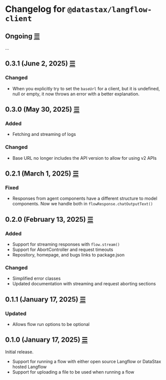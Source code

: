 # Changelog for `@datastax/langflow-client`

## Ongoing [☰](https://github.com/datastax/langflow-client-ts/compare/v0.3.1...main)

...

## 0.3.1 (June 2, 2025) [☰](https://github.com/datastax/langflow-client-ts/compare/v0.3.0...0.3.1)

### Changed

- When you explicitly try to set the `baseUrl` for a client, but it is undefined, null or empty, it now throws an error with a better explanation.

## 0.3.0 (May 30, 2025) [☰](https://github.com/datastax/langflow-client-ts/compare/v0.2.1...v0.3.0)

### Added

- Fetching and streaming of logs

### Changed

- Base URL no longer includes the API version to allow for using v2 APIs

## 0.2.1 (March 1, 2025) [☰](https://github.com/datastax/langflow-client-ts/compare/v0.2.0...v0.2.1)

### Fixed

- Responses from agent components have a different structure to model components. Now we handle both in `flowResponse.chatOutputText()`

## 0.2.0 (February 13, 2025) [☰](https://github.com/datastax/langflow-client-ts/compare/v0.1.1...v0.2.0)

### Added

- Support for streaming responses with `flow.stream()`
- Support for AbortController and request timeouts
- Repository, homepage, and bugs links to package.json

### Changed

- Simplified error classes
- Updated documentation with streaming and request aborting sections

## 0.1.1 (January 17, 2025) [☰](https://github.com/datastax/langflow-client-ts/compare/v0.1.0...v0.1.1)

### Updated

- Allows flow run options to be optional

## 0.1.0 (January 17, 2025) [☰](https://github.com/datastax/langflow-client-ts/commits/v.0.1.0)

Initial release.

- Support for running a flow with either open source Langflow or DataStax hosted Langflow
- Support for uploading a file to be used when running a flow
